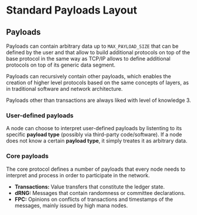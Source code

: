 # Standard Payloads Layout

## Payloads
Payloads can contain arbitrary data up to `MAX_PAYLOAD_SIZE` that can be defined by the user and that allow to build additional protocols on top of the base protocol in the same way as TCP/IP allows to define additional protocols on top of its generic data segment.

Payloads can recursively contain other payloads, which enables the creation of higher level protocols based on the same concepts of layers, as in traditional software and network architecture.

Payloads other than transactions are always liked with level of knowledge 3. 

### User-defined payloads
A node can choose to interpret user-defined payloads by listenting to its specific **payload type** (possibly via third-party code/software). If a node does not know a certain **payload type**, it simply treates it as arbitrary data.

### Core payloads
The core protocol defines a number of payloads that every node needs to interpret and process in order to participate in the network.

- **Transactions:** Value transfers that constitute the ledger state. 
- **dRNG:** Messages that contain randomness or committee declarations.
- **FPC:** Opinions on conflicts of transactions and timestamps of the messages, mainly issued by high mana nodes.
